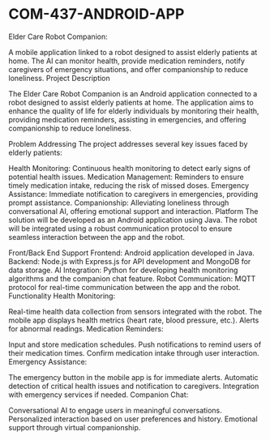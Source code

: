 # COM-437-ANDROID-APP
Elder Care Robot Companion:

A mobile application linked to a robot designed to assist elderly patients at home. The AI can monitor health, provide medication reminders, notify caregivers of emergency situations, and offer companionship to reduce loneliness.
Project Description

The Elder Care Robot Companion is an Android application connected to a robot designed to assist elderly patients at home. The application aims to enhance the quality of life for elderly individuals by monitoring their health, providing medication reminders, assisting in emergencies, and offering companionship to reduce loneliness.

Problem Addressing
The project addresses several key issues faced by elderly patients:

Health Monitoring: Continuous health monitoring to detect early signs of potential health issues.
Medication Management: Reminders to ensure timely medication intake, reducing the risk of missed doses.
Emergency Assistance: Immediate notification to caregivers in emergencies, providing prompt assistance.
Companionship: Alleviating loneliness through conversational AI, offering emotional support and interaction.
Platform
The solution will be developed as an Android application using Java. The robot will be integrated using a robust communication protocol to ensure seamless interaction between the app and the robot.

Front/Back End Support
Frontend: Android application developed in Java.
Backend: Node.js with Express.js for API development and MongoDB for data storage.
AI Integration: Python for developing health monitoring algorithms and the companion chat feature.
Robot Communication: MQTT protocol for real-time communication between the app and the robot.
Functionality
Health Monitoring:

Real-time health data collection from sensors integrated with the robot.
The mobile app displays health metrics (heart rate, blood pressure, etc.).
Alerts for abnormal readings.
Medication Reminders:

Input and store medication schedules.
Push notifications to remind users of their medication times.
Confirm medication intake through user interaction.
Emergency Assistance:

The emergency button in the mobile app is for immediate alerts.
Automatic detection of critical health issues and notification to caregivers.
Integration with emergency services if needed.
Companion Chat:

Conversational AI to engage users in meaningful conversations.
Personalized interaction based on user preferences and history.
Emotional support through virtual companionship.
